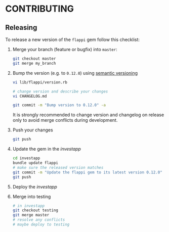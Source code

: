 # CONTRIBUTING

## Releasing

To release a new version of the `flappi` gem follow this checklist:

 1. Merge your branch (feature or bugfix) into `master`:

    ```sh
    git checkout master
    git merge my_branch
    ```

 2. Bump the version (e.g. to `0.12.0`) using [semantic versioning](https://semver.org)

    ```sh
    vi lib/flappi/version.rb

    # change version and describe your changes
    vi CHANGELOG.md

    git commit -m "Bump version to 0.12.0" -a
    ```

    It is strongly recommended to change version and changelog on release only to avoid merge conflicts during development.

 3. Push your changes

    ```sh
    git push
    ```

 4. Update the gem in the _investapp_

    ```sh
    cd investapp
    bundle update flappi
    # make sure the released version matches
    git commit -m "Update the flappi gem to its latest version 0.12.0" -a
    git push
    ```

 5. Deploy the _investapp_

 6. Merge into testing

    ```sh
    # in investapp
    git checkout testing
    git merge master
    # resolve any conflicts
    # maybe deploy to testing
    ```
